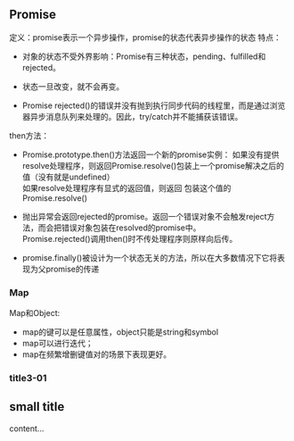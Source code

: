 ## Promise
定义：promise表示一个异步操作，promise的状态代表异步操作的状态
特点：
- 对象的状态不受外界影响：Promise有三种状态，pending、fulfilled和rejected。
- 状态一旦改变，就不会再变。

- Promise rejected()的错误并没有抛到执行同步代码的线程里，而是通过浏览器异步消息队列来处理的。因此，try/catch并不能捕获该错误。

then方法：
- Promise.prototype.then()方法返回一个新的promise实例：
如果没有提供resolve处理程序，则返回Promise.resolve()包装上一个promise解决之后的值（没有就是undefined） <br/>
如果resolve处理程序有显式的返回值，则返回 包装这个值的Promise.resolve() <br/>
  
- 抛出异常会返回rejected的promise。返回一个错误对象不会触发reject方法，而会把错误对象包装在resolved的promise中。<br/>
Promise.rejected()调用then()时不传处理程序则原样向后传。
  
- promise.finally()被设计为一个状态无关的方法，所以在大多数情况下它将表现为父promise的传递


### Map
Map和Object: 
 - map的键可以是任意属性，object只能是string和symbol 
 - map可以进行迭代；
 - map在频繁增删键值对的场景下表现更好。

### title3-01

## small title
content...
